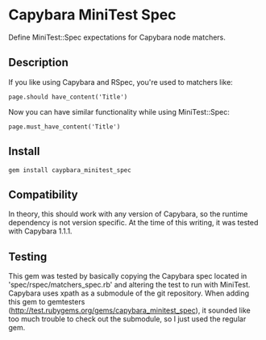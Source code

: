 Capybara MiniTest Spec
======================

Define MiniTest::Spec expectations for Capybara node matchers.

Description
-----------

If you like using Capybara and RSpec, you're used to matchers like:

    page.should have_content('Title')

Now you can have similar functionality while using MiniTest::Spec:

    page.must_have_content('Title')

Install
-------

    gem install caypbara_minitest_spec

Compatibility
-------------

In theory, this should work with any version of Capybara, so the runtime dependency is not version specific. At the time of this writing, it was tested with Capybara 1.1.1.


Testing
-------

This gem was tested by basically copying the Capybara spec located in 'spec/rspec/matchers_spec.rb' and altering the test to run with MiniTest.
Capybara uses xpath as a submodule of the git repository. When adding this gem to gemtesters (http://test.rubygems.org/gems/capybara_minitest_spec), it sounded like too much trouble to check out the submodule, so I just used the regular gem.
